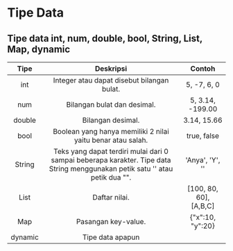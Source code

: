 # Tipe Data

## Tipe data int, num, double, bool, String, List, Map, dynamic

| Tipe | Deskripsi | Contoh |
|:---: | :---: | :---:|
| int | Integer atau dapat disebut bilangan bulat. | 5, -7, 6, 0 |
| num | Bilangan bulat dan desimal. | 5, 3.14, -199.00 |
| double | Bilangan desimal. | 3.14, 15.66 |
| bool | Boolean yang hanya memiliki 2 nilai yaitu benar atau salah. | true, false |
| String | Teks yang dapat terdiri mulai dari 0 sampai beberapa karakter. Tipe data String menggunakan petik satu '' atau petik dua "". | 'Anya', 'Y', '' |
| List | Daftar nilai. | [100, 80, 60], [A,B,C] |
| Map | Pasangan key-value. | {"x":10, "y":20}
| dynamic | Tipe data apapun | |